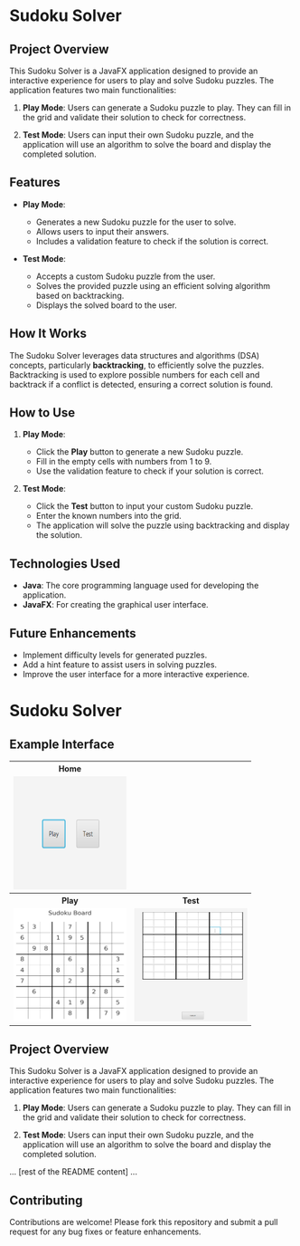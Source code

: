 # Sudoku Solver

## Project Overview

This Sudoku Solver is a JavaFX application designed to provide an interactive experience for users to play and solve Sudoku puzzles. The application features two main functionalities:

1. **Play Mode**: Users can generate a Sudoku puzzle to play. They can fill in the grid and validate their solution to check for correctness.

2. **Test Mode**: Users can input their own Sudoku puzzle, and the application will use an algorithm to solve the board and display the completed solution.

## Features

- **Play Mode**: 
  - Generates a new Sudoku puzzle for the user to solve.
  - Allows users to input their answers.
  - Includes a validation feature to check if the solution is correct.

- **Test Mode**: 
  - Accepts a custom Sudoku puzzle from the user.
  - Solves the provided puzzle using an efficient solving algorithm based on backtracking.
  - Displays the solved board to the user.

## How It Works

The Sudoku Solver leverages data structures and algorithms (DSA) concepts, particularly **backtracking**, to efficiently solve the puzzles. Backtracking is used to explore possible numbers for each cell and backtrack if a conflict is detected, ensuring a correct solution is found.

## How to Use

1. **Play Mode**:
   - Click the **Play** button to generate a new Sudoku puzzle.
   - Fill in the empty cells with numbers from 1 to 9.
   - Use the validation feature to check if your solution is correct.

2. **Test Mode**:
   - Click the **Test** button to input your custom Sudoku puzzle.
   - Enter the known numbers into the grid.
   - The application will solve the puzzle using backtracking and display the solution.

## Technologies Used

- **Java**: The core programming language used for developing the application.
- **JavaFX**: For creating the graphical user interface.

## Future Enhancements

- Implement difficulty levels for generated puzzles.
- Add a hint feature to assist users in solving puzzles.
- Improve the user interface for a more interactive experience.

# Sudoku Solver

## Example Interface

<table>
  <tr>
    <th>Home</th>
  </tr>
  <tr>
    <td><img src="initial.png" alt="Home Image" width="200" height="200"></td>
  </tr>
  <tr>
    <th>Play</th>
    <th>Test</th>
  </tr>
  <tr>
    <td><img src="sudoku_board.png" alt="Play Image" width="200" height="200"></td>
    <td><img src="test.png" alt="Test Image" width="200" height="200"></td>
  </tr>
</table>

## Project Overview

This Sudoku Solver is a JavaFX application designed to provide an interactive experience for users to play and solve Sudoku puzzles. The application features two main functionalities:

1. **Play Mode**: Users can generate a Sudoku puzzle to play. They can fill in the grid and validate their solution to check for correctness.

2. **Test Mode**: Users can input their own Sudoku puzzle, and the application will use an algorithm to solve the board and display the completed solution.

... [rest of the README content] ...


## Contributing

Contributions are welcome! Please fork this repository and submit a pull request for any bug fixes or feature enhancements.


